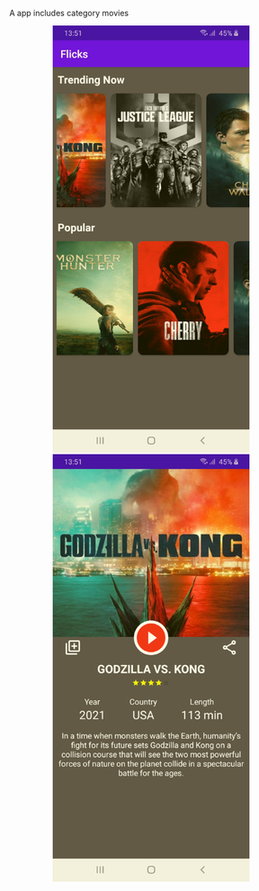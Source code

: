 A app includes category movies

<p align="center">
  <img src="https://github.com/truongmt273/Movie-App-Android-Kotlin/blob/master/screen_1.png" width="350" title="UI 1"></br>
  <img src="https://github.com/truongmt273/Movie-App-Android-Kotlin/blob/master/screen_2.png" width="350" title="UI 2">
 
</p>
